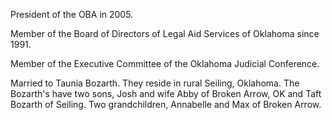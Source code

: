 ﻿---
fname: 'Rick'
lname: 'Bozarth'
id: 955
published: false
layout: judge-bio
---
President of the OBA in 2005.

Member of the Board of Directors of Legal Aid Services of Oklahoma since
1991.

Member of the Executive Committee of the Oklahoma Judicial Conference.

Married to Taunia Bozarth. They reside in rural Seiling, Oklahoma. The
Bozarth's have two sons, Josh and wife Abby of Broken Arrow, OK and Taft
Bozarth of Seiling. Two grandchildren, Annabelle and Max of Broken
Arrow.
